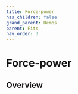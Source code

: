 ```yaml
---
title: Force-power
has_children: false
grand_parent: Demos
parent: Fits
nav_order: 3
---
```


# Force-power

## Overview

